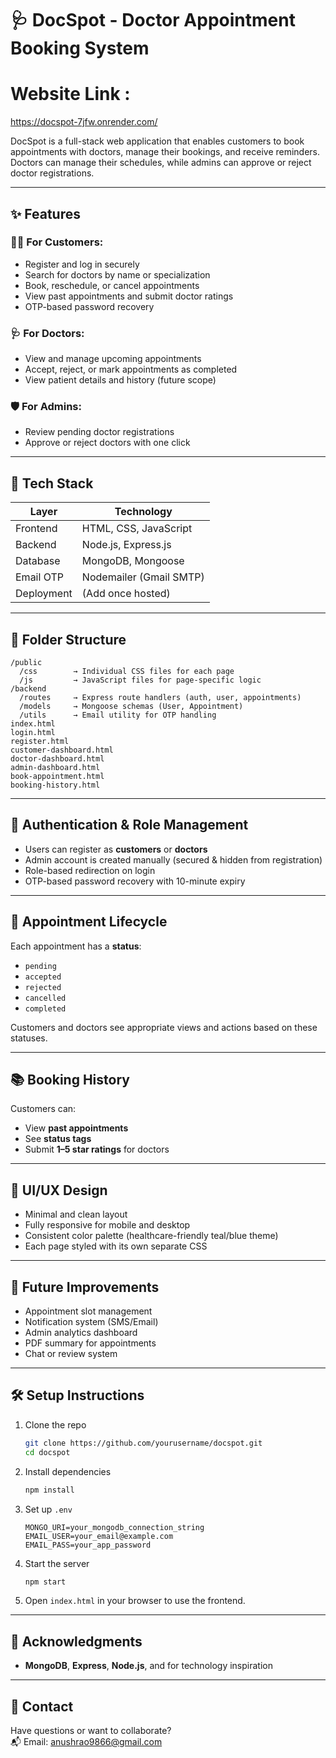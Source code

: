 # 🩺 DocSpot - Doctor Appointment Booking System

# Website Link :
https://docspot-7jfw.onrender.com/


DocSpot is a full-stack web application that enables customers to book appointments with doctors, manage their bookings, and receive reminders. Doctors can manage their schedules, while admins can approve or reject doctor registrations.

---

## ✨ Features

### 👨‍⚕️ For Customers:
- Register and log in securely
- Search for doctors by name or specialization
- Book, reschedule, or cancel appointments
- View past appointments and submit doctor ratings
- OTP-based password recovery

### 🩺 For Doctors:
- View and manage upcoming appointments
- Accept, reject, or mark appointments as completed
- View patient details and history (future scope)

### 🛡️ For Admins:
- Review pending doctor registrations
- Approve or reject doctors with one click

---

## 🧱 Tech Stack

| Layer        | Technology           |
|-------------|----------------------|
| Frontend    | HTML, CSS, JavaScript |
| Backend     | Node.js, Express.js   |
| Database    | MongoDB, Mongoose     |
| Email OTP   | Nodemailer (Gmail SMTP) |
| Deployment  | (Add once hosted)     |

---

## 📁 Folder Structure

```
/public
  /css        → Individual CSS files for each page
  /js         → JavaScript files for page-specific logic
/backend
  /routes     → Express route handlers (auth, user, appointments)
  /models     → Mongoose schemas (User, Appointment)
  /utils      → Email utility for OTP handling
index.html
login.html
register.html
customer-dashboard.html
doctor-dashboard.html
admin-dashboard.html
book-appointment.html
booking-history.html
```

---

## 🔐 Authentication & Role Management

- Users can register as **customers** or **doctors**
- Admin account is created manually (secured & hidden from registration)
- Role-based redirection on login
- OTP-based password recovery with 10-minute expiry

---

## 📅 Appointment Lifecycle

Each appointment has a **status**:
- `pending`
- `accepted`
- `rejected`
- `cancelled`
- `completed`

Customers and doctors see appropriate views and actions based on these statuses.

---

## 📚 Booking History

Customers can:
- View **past appointments**
- See **status tags**
- Submit **1–5 star ratings** for doctors

---

## 🎨 UI/UX Design

- Minimal and clean layout
- Fully responsive for mobile and desktop
- Consistent color palette (healthcare-friendly teal/blue theme)
- Each page styled with its own separate CSS

---

## 🚀 Future Improvements

- Appointment slot management
- Notification system (SMS/Email)
- Admin analytics dashboard
- PDF summary for appointments
- Chat or review system

---

## 🛠️ Setup Instructions

1. Clone the repo
   ```bash
   git clone https://github.com/yourusername/docspot.git
   cd docspot
   ```

2. Install dependencies
   ```bash
   npm install
   ```

3. Set up `.env`
   ```env
   MONGO_URI=your_mongodb_connection_string
   EMAIL_USER=your_email@example.com
   EMAIL_PASS=your_app_password
   ```

4. Start the server
   ```bash
   npm start
   ```

5. Open `index.html` in your browser to use the frontend.

---

## 🙌 Acknowledgments

- **MongoDB**, **Express**, **Node.js**, and for technology inspiration

---

## 📧 Contact

Have questions or want to collaborate?  
📬 Email:  anushrao9866@gmail.com  
